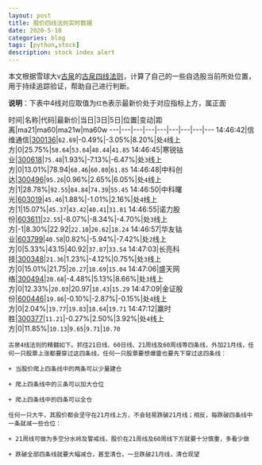 ```yaml
---
layout: post
title: 股价四线法则实时数据
date: 2020-5-10
categories: blog
tags: [python,stock]
description: stock index alert
---
```



本文根据雪球大v[古泉](https://xueqiu.com/u/7148646888)的[古泉四线法则](https://xueqiu.com/7148646888/130498192)，计算了自己的一些自选股当前所处位置，用于持续追踪验证，帮助自己进行判断。

**说明**：下表中4线对应取值为`红色`表示最新价处于对应指标上方，属正面

时间|名称|代码|最新价|当日|3日|5日|位置|变动|距离|ma21|ma60|ma21w|ma60w
---|---|---|---|---|---|---|---|---
14:46:42|信维通信|[300136](https://xueqiu.com/S/SZ300136)|`62.69`|-0.49%|-3.05%|8.20%|处`4`线上方|0|25.75%|`58.64`|`53.64`|`48.44`|`41.85`
14:46:45|寒锐钴业|[300618](https://xueqiu.com/S/SZ300618)|`75.48`|1.93%|-7.13%|-6.47%|处`3`线上方|0|13.01%|78.94|`68.46`|`60.80`|`61.85`
14:46:48|中科创达|[300496](https://xueqiu.com/S/SZ300496)|`95.26`|0.96%|2.65%|6.05%|处`4`线上方|1|28.78%|`92.55`|`84.84`|`74.39`|`55.45`
14:46:50|中科曙光|[603019](https://xueqiu.com/S/SH603019)|`45.46`|1.88%|-1.01%|2.16%|处`4`线上方|1|15.07%|`45.37`|`43.42`|`40.41`|`31.81`
14:46:55|诺力股份|[603611](https://xueqiu.com/S/SH603611)|`22.55`|-8.07%|-8.34%|-4.70%|处`3`线上方|-1|8.30%|22.92|`22.10`|`20.62`|`18.24`
14:46:57|华友钴业|[603799](https://xueqiu.com/S/SH603799)|`40.58`|0.82%|-5.94%|-7.42%|处`2`线上方|0|5.33%|43.15|40.92|`37.87`|`33.54`
14:47:03|长亮科技|[300348](https://xueqiu.com/S/SZ300348)|`21.36`|1.23%|-4.12%|0.75%|处`3`线上方|0|15.01%|21.75|`20.27`|`18.69`|`15.04`
14:47:06|盛天网络|[300494](https://xueqiu.com/S/SZ300494)|`20.68`|-4.48%|5.13%|8.66%|处`3`线上方|0|12.33%|`20.03`|20.97|`18.43`|`15.29`
14:47:09|金证股份|[600446](https://xueqiu.com/S/SH600446)|`19.86`|-0.10%|-2.87%|-0.15%|处`4`线上方|0|2.04%|`19.77`|`19.83`|`18.64`|`19.71`
14:47:12|赢时胜|[300377](https://xueqiu.com/S/SZ300377)|`11.21`|-0.27%|2.50%|3.92%|处`4`线上方|0|11.85%|`10.13`|`9.65`|`9.71`|`10.70`

```
古泉4线法则的精髓如下。抓住21日线、60日线、21周线及60周线等四条线，外加21月线，任何一只股票上涨都要穿过这四条线，任何一只股票要想爆雷也要先下穿过这四条线：

+ 当股价爬上四条线中的两条可以少量建仓

+ 爬上四条线中的三条可以加大仓位

+ 爬上四条线中的四条可以全仓

任何一只大牛，其股价都会坚守在21月线上方，不会轻易跌破21月线；相反，每跌破四条线中一条就减一些仓位：

+ 21周线可做为多空分水岭及警戒线，股价在21周线及60周线下方就要十分慎重，多看少做

+ 跌破全部四条线就要大幅减仓，甚至清仓，一旦跌破21月线，清仓观望
```